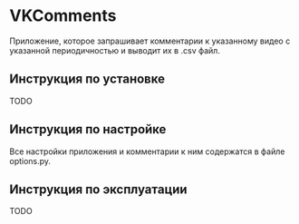 # VKComments

Приложение, которое запрашивает комментарии к указанному видео с указанной периодичностью и выводит их в .csv файл.

## Инструкция по установке

TODO

## Инструкция по настройке

Все настройки приложения и комментарии к ним содержатся в файле options.py.

## Инструкция по эксплуатации

TODO
